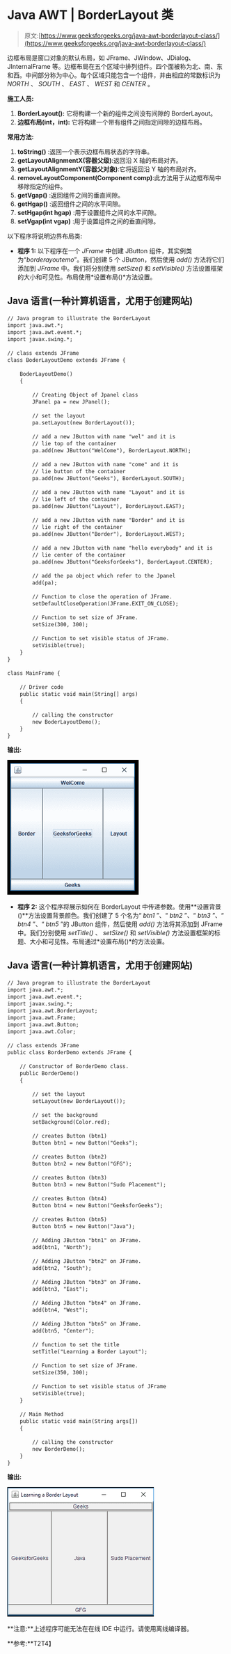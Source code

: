 # Java AWT | BorderLayout 类

> 原文:[https://www.geeksforgeeks.org/java-awt-borderlayout-class/](https://www.geeksforgeeks.org/java-awt-borderlayout-class/)

边框布局是窗口对象的默认布局，如 JFrame、JWindow、JDialog、JInternalFrame 等。边框布局在五个区域中排列组件。四个面被称为北、南、东和西。中间部分称为中心。每个区域只能包含一个组件，并由相应的常数标识为 *NORTH* 、 *SOUTH* 、 *EAST* 、 *WEST* 和 *CENTER* 。

**施工人员:**

1.  **BorderLayout():** 它将构建一个新的组件之间没有间隙的 BorderLayout。
2.  **边框布局(int，int):** 它将构建一个带有组件之间指定间隙的边框布局。

**常用方法:**

1.  **toString()** :返回一个表示边框布局状态的字符串。
2.  **getLayoutAlignmentX(容器父级)**:返回沿 X 轴的布局对齐。
3.  **getLayoutAlignmentY(容器父对象)**:它将返回沿 Y 轴的布局对齐。
4.  **removeLayoutComponent(Component comp)**:此方法用于从边框布局中移除指定的组件。
5.  **getVgap()** :返回组件之间的垂直间隙。
6.  **getHgap()** :返回组件之间的水平间隙。
7.  **setHgap(int hgap)** :用于设置组件之间的水平间隙。
8.  **setVgap(int vgap)** :用于设置组件之间的垂直间隙。

以下程序将说明边界布局类:

*   **程序 1:** 以下程序在一个 *JFrame* 中创建 JButton 组件，其实例类为“*borderayoutemo*”。我们创建 5 个 JButton，然后使用 *add()* 方法将它们添加到 *JFrame* 中。我们将分别使用 *setSize()* 和 *setVisible()* 方法设置框架的大小和可见性。布局使用*设置布局()*方法设置。

## Java 语言(一种计算机语言，尤用于创建网站)

```
// Java program to illustrate the BorderLayout
import java.awt.*;
import java.awt.event.*;
import javax.swing.*;

// class extends JFrame
class BoderLayoutDemo extends JFrame {

    BoderLayoutDemo()
    {

        // Creating Object of Jpanel class
        JPanel pa = new JPanel();

        // set the layout
        pa.setLayout(new BorderLayout());

        // add a new JButton with name "wel" and it is
        // lie top of the container
        pa.add(new JButton("WelCome"), BorderLayout.NORTH);

        // add a new JButton with name "come" and it is
        // lie button of the container
        pa.add(new JButton("Geeks"), BorderLayout.SOUTH);

        // add a new JButton with name "Layout" and it is
        // lie left of the container
        pa.add(new JButton("Layout"), BorderLayout.EAST);

        // add a new JButton with name "Border" and it is
        // lie right of the container
        pa.add(new JButton("Border"), BorderLayout.WEST);

        // add a new JButton with name "hello everybody" and it is
        // lie center of the container
        pa.add(new JButton("GeeksforGeeks"), BorderLayout.CENTER);

        // add the pa object which refer to the Jpanel
        add(pa);

        // Function to close the operation of JFrame.
        setDefaultCloseOperation(JFrame.EXIT_ON_CLOSE);

        // Function to set size of JFrame.
        setSize(300, 300);

        // Function to set visible status of JFrame.
        setVisible(true);
    }
}

class MainFrame {

    // Driver code
    public static void main(String[] args)
    {

        // calling the constructor
        new BoderLayoutDemo();
    }
}
```

**输出:**

![](img/8438903b8d802c34bbd9d906ce98d6fa.png)

*   **程序 2:** 这个程序将展示如何在 BorderLayout 中传递参数。使用**设置背景()**方法设置背景颜色。我们创建了 5 个名为“ *btn1* ”、“ *btn2* ”、“ *btn3* ”、“ *btn4* ”、“ *btn5* ”的 JButton 组件，然后使用 *add()* 方法将其添加到 JFrame 中。我们分别使用 *setTitle()* 、 *setSize()* 和 *setVisible()* 方法设置框架的标题、大小和可见性。布局通过*设置布局()*的方法设置。

## Java 语言(一种计算机语言，尤用于创建网站)

```
// Java program to illustrate the BorderLayout
import java.awt.*;
import java.awt.event.*;
import javax.swing.*;
import java.awt.BorderLayout;
import java.awt.Frame;
import java.awt.Button;
import java.awt.Color;

// class extends JFrame
public class BorderDemo extends JFrame {

    // Constructor of BorderDemo class.
    public BorderDemo()
    {

        // set the layout
        setLayout(new BorderLayout());

        // set the background
        setBackground(Color.red);

        // creates Button (btn1)
        Button btn1 = new Button("Geeks");

        // creates Button (btn2)
        Button btn2 = new Button("GFG");

        // creates Button (btn3)
        Button btn3 = new Button("Sudo Placement");

        // creates Button (btn4)
        Button btn4 = new Button("GeeksforGeeks");

        // creates Button (btn5)
        Button btn5 = new Button("Java");

        // Adding JButton "btn1" on JFrame.
        add(btn1, "North");

        // Adding JButton "btn2" on JFrame.
        add(btn2, "South");

        // Adding JButton "btn3" on JFrame.
        add(btn3, "East");

        // Adding JButton "btn4" on JFrame.
        add(btn4, "West");

        // Adding JButton "btn5" on JFrame.
        add(btn5, "Center");

        // function to set the title
        setTitle("Learning a Border Layout");

        // Function to set size of JFrame.
        setSize(350, 300);

        // Function to set visible status of JFrame
        setVisible(true);
    }

    // Main Method
    public static void main(String args[])
    {

        // calling the constructor
        new BorderDemo();
    }
}
```

**输出:**

![](img/c2b5a9b95ec5b0cc6af7606da26c31f0.png)

**注意:**上述程序可能无法在在线 IDE 中运行。请使用离线编译器。

**参考:**T2T4】